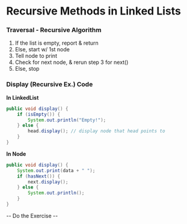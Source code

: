 # Recursive Methods in Linked Lists

### Traversal - Recursive Algorithm
1. If the list is empty, report & return
2. Else, start w/ 1st node
3. Tell node to print
4. Check for next node, & rerun step 3 for next()
5. Else, stop

### Display (Recursive Ex.) Code
**In LinkedList**
```java
public void display() {
    if (isEmpty()) {
        System.out.println("Empty!");
    } else {
        head.display(); // display node that head points to
    }
}
```
**In Node**
```java
public void display() {
    System.out.print(data + " ");
    if (hasNext()) {
        next.display();
    } else {
        System.out.println();
    }
}
```

-- Do the Exercise --